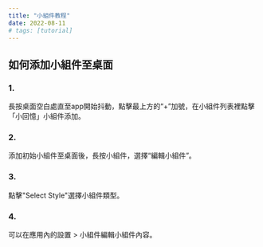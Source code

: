 ```yaml
---
title: "小組件教程"
date: 2022-08-11
# tags: [tutorial]
---
```


## 如何添加小組件至桌面
### 1.
長按桌面空白處直至app開始抖動，點擊最上方的“+”加號，在小組件列表裡點擊「小回憶」小組件添加。

### 2. 
添加初始小組件至桌面後，長按小組件，選擇“編輯小組件”。

### 3.
點擊"Select Style"選擇小組件類型。

### 4.
可以在應用內的設置 > 小組件編輯小組件內容。